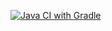 [![Java CI with Gradle](https://github.com/adenasky/debit-card-form/actions/workflows/gradle.yml/badge.svg)](https://github.com/adenasky/debit-card-form/actions/workflows/gradle.yml)